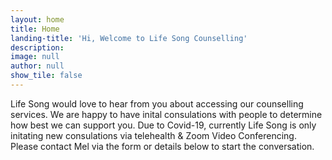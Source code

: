 ```yaml
---
layout: home
title: Home
landing-title: 'Hi, Welcome to Life Song Counselling'
description:
image: null
author: null
show_tile: false
---
```


Life Song would love to hear from you about accessing our counselling services. We are happy to have inital consulations with people to determine how best we can support you.
Due to Covid-19, currently Life Song is only initating new consulations via telehealth & Zoom Video Conferencing. Please contact Mel via the form or details below to start the conversation.
